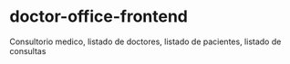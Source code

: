 # doctor-office-frontend
Consultorio medico, listado de doctores, listado de pacientes, listado de consultas
